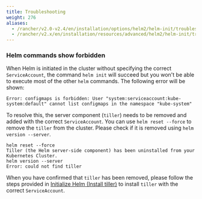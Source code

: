 ```yaml
---
title: Troubleshooting
weight: 276
aliases:
  - /rancher/v2.0-v2.4/en/installation/options/helm2/helm-init/troubleshooting
  - /rancher/v2.x/en/installation/resources/advanced/helm2/helm-init/troubleshooting/
---
```


### Helm commands show forbidden

When Helm is initiated in the cluster without specifying the correct `ServiceAccount`, the command `helm init` will succeed but you won't be able to execute most of the other `helm` commands. The following error will be shown:

```
Error: configmaps is forbidden: User "system:serviceaccount:kube-system:default" cannot list configmaps in the namespace "kube-system"
```

To resolve this, the server component (`tiller`) needs to be removed and added with the correct `ServiceAccount`. You can use `helm reset --force` to remove the `tiller` from the cluster. Please check if it is removed using `helm version --server`.

```
helm reset --force
Tiller (the Helm server-side component) has been uninstalled from your Kubernetes Cluster.
helm version --server
Error: could not find tiller
```

When you have confirmed that `tiller` has been removed, please follow the steps provided in [Initialize Helm (Install tiller)]({{<baseurl>}}/rancher/v2.0-v2.4/en/installation/options/helm2/helm-init/) to install `tiller` with the correct `ServiceAccount`.
